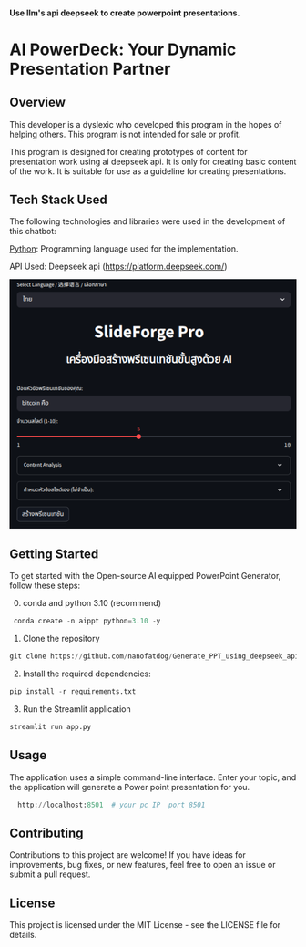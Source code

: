 #### Use llm's api deepseek to create powerpoint presentations.

# AI PowerDeck: Your Dynamic Presentation Partner

## Overview
This developer is a dyslexic who developed this program in the hopes of helping others. This program is not intended for sale or profit.

This program is designed for creating prototypes of content for presentation work using ai deepseek api. It is only for creating basic content of the work. It is suitable for use as a guideline for creating presentations.


## Tech Stack Used
The following technologies and libraries were used in the development of this chatbot:

[Python](https://www.python.org/): Programming language used for the implementation.

API Used: Deepseek api (https://platform.deepseek.com/)

![image](https://github.com/nanofatdog/Generate_PPT_using_deepseek_api/blob/master/imags/20250512_215813.png)


## Getting Started

To get started with the Open-source AI equipped PowerPoint Generator, follow these steps:

0. conda and python 3.10 (recommend)
```py
 conda create -n aippt python=3.10 -y 
```
1. Clone the repository
```py
git clone https://github.com/nanofatdog/Generate_PPT_using_deepseek_api.git
```
2. Install the required dependencies:

```py
pip install -r requirements.txt
```
3. Run the Streamlit application 
```py
streamlit run app.py
```

## Usage
The application uses a simple command-line interface. Enter your topic, and the application will generate a Power point presentation for you. 

```py
  http://localhost:8501  # your pc IP  port 8501
```

## Contributing
Contributions to this project are welcome! If you have ideas for improvements, bug fixes, or new features, feel free to open an issue or submit a pull request.

## License
This project is licensed under the MIT License - see the LICENSE file for details.






